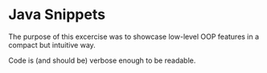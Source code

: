 # Java Snippets
The purpose of this excercise was to showcase low-level OOP features in a compact but intuitive way.

Code is (and should be) verbose enough to be readable.
